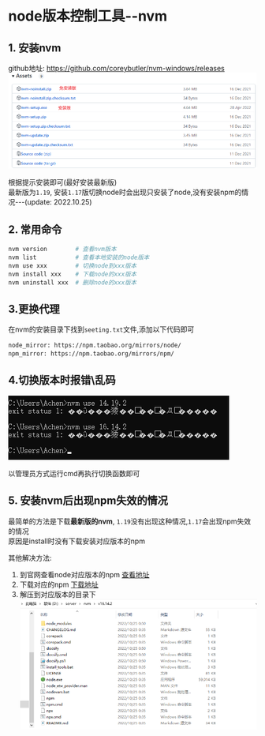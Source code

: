 # node版本控制工具--nvm
## 1. 安装nvm
github地址: https://github.com/coreybutler/nvm-windows/releases
![nvm-1](../img/nvm-1.png)

根据提示安装即可(最好安装最新版) <br>
最新版为`1.19`, 安装`1.17`版切换node时会出现只安装了node,没有安装npm的情况---(update: 2022.10.25)
## 2. 常用命令
```bash
nvm version        # 查看nvm版本
nvm list           # 查看本地安装的node版本
nvm use xxx        # 切换node到xxx版本
nvm install xxx    # 下载node的xxx版本
nvm uninstall xxx  # 删除node的xxx版本
```
## 3.更换代理
在nvm的安装目录下找到`seeting.txt`文件,添加以下代码即可
```bash
node_mirror: https://npm.taobao.org/mirrors/node/
npm_mirror: https://npm.taobao.org/mirrors/npm/
```
## 4.切换版本时报错\乱码
![nvm-error1](../img/nvm-error1.png)

以管理员方式运行cmd再执行切换函数即可

## 5. 安装nvm后出现npm失效的情况
最简单的方法是下载**最新版的nvm**, `1.19`没有出现这种情况,`1.17`会出现npm失效的情况<br>
原因是install时没有下载安装对应版本的npm

其他解决方法:<br>
1. 到官网查看node对应版本的npm [查看地址](https://nodejs.org/zh-cn/download/releases/)
2. 下载对应的npm [下载地址](https://registry.npmmirror.com/binary.html?path=npm/)
3. 解压到对应版本的目录下 <br>
![nvm-error2](../img/nvm-error2.png)